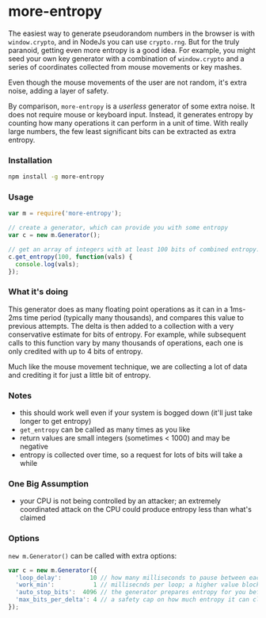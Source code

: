 more-entropy
=======

The easiest way to generate pseudorandom numbers in the browser is with `window.crypto`, and in NodeJs you can use `crypto.rng`. 
But for the truly paranoid, getting even more entropy is a good idea. For example, you might seed your own key generator with a combination
of `window.crypto` and a series of coordinates collected from mouse movements or key mashes.

Even though the mouse movements of the user are not random, it's extra noise, adding a layer of safety.

By comparison, `more-entropy` is a *userless* generator of some extra noise. It does not require mouse or keyboard input. Instead, 
it generates entropy by counting how many operations it can perform in a unit of time. With really large numbers, the few
least significant bits can be extracted as extra entropy.

### Installation

```bash
npm install -g more-entropy
```

### Usage

```javascript
var m = require('more-entropy');

// create a generator, which can provide you with some entropy
var c = new m.Generator();

// get an array of integers with at least 100 bits of combined entropy:
c.get_entropy(100, function(vals) {
  console.log(vals);
});

```

### What it's doing

This generator does as many floating point operations as it can in a 1ms-2ms time period (typically many thousands), and compares this value to previous attempts.
The delta is then added to a collection with a very conservative estimate for bits of entropy. For example, while subsequent calls to this
function vary by many thousands of operations, each one is only credited with up to 4 bits of entropy.

Much like the mouse movement technique, we are collecting a lot of data and crediting it for just a little bit of entropy.

### Notes

 * this should work well even if your system is bogged down (it'll just take longer to get entropy)
 * `get_entropy` can be called as many times as you like
 * return values are small integers (sometimes < 1000) and may be negative
 * entropy is collected over time, so a request for lots of bits will take a while

### One Big Assumption

 * your CPU is not being controlled by an attacker; an extremely coordinated attack on the CPU could produce entropy less than what's claimed

### Options

`new m.Generator()` can be called with extra options:

```javascript
var c = new m.Generator({
  'loop_delay':        10 // how many milliseconds to pause between each operation loop. A lower value will generate entropy faster, but will also be harder on the CPU
  'work_min':           1 // millisecnds per loop; a higher value blocks the CPU more, so 1 is recommended
  'auto_stop_bits':  4096 // the generator prepares entropy for you before you request it; if it reaches this much unclaimed entropy it will stop working
  'max_bits_per_delta': 4 // a safety cap on how much entropy it can claim per value; 4 (default) is very conservative. a larger value will allow faster entropy generation
});
```
